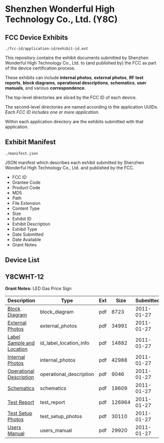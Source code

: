 # Shenzhen Wonderful High Technology Co., Ltd. (Y8C)
## FCC Device Exhibits

```
./fcc-id/application-id/exhibit-id.ext
```

This repository contains the exhibit documents submitted by Shenzhen Wonderful High Technology Co., Ltd. to (and published by) the FCC as part of the device certification process.

These exhibits can include **internal photos**, **external photos**, **RF test reports**, **block diagrams**, **operational descriptions**, **schematics**, **user manuals**, and various **correspondence**.

The top-level directories are sliced by the FCC ID of each device.

The second-level directories are named according to the application UUIDs. *Each FCC ID includes one or more application.*

Within each application directory are the exhibits submitted with that application. 

## Exhibit Manifest

```
./manifest.json
```

JSON manifest which describes each exhibit submitted by Shenzhen Wonderful High Technology Co., Ltd. and published by the FCC.

- FCC ID
- Grantee Code
- Product Code
- MD5
- Path
- File Extension
- Content Type
- Size
- Exhibit ID
- Exhibit Description
- Exhibit Type
- Date Submitted
- Date Available
- Grant Notes

## Device List
## Y8CWHT-12
**Grant Notes:** LED Gas Price Sign

| Description | Type | Ext | Size | Submitted | Available |
| ----------- | ---- | --- | ---- | --------- | --------- |
| [Block Diagram](Y8CWHT-12/9471ac59687e298062141bdf7e4ab205/1410109.pdf) | block_diagram | pdf | 8723 | 2011-01-27 | 2011-01-27 |
| [External Photos](Y8CWHT-12/9471ac59687e298062141bdf7e4ab205/1410111.pdf) | external_photos | pdf | 34991 | 2011-01-27 | 2011-01-27 |
| [Label Sample and Location](Y8CWHT-12/9471ac59687e298062141bdf7e4ab205/1410113.pdf) | id_label_location_info | pdf | 14882 | 2011-01-27 | 2011-01-27 |
| [Internal Photos](Y8CWHT-12/9471ac59687e298062141bdf7e4ab205/1410114.pdf) | internal_photos | pdf | 42988 | 2011-01-27 | 2011-01-27 |
| [Operational Description](Y8CWHT-12/9471ac59687e298062141bdf7e4ab205/1410110.pdf) | operational_description | pdf | 9046 | 2011-01-27 | 2011-01-27 |
| [Schematics](Y8CWHT-12/9471ac59687e298062141bdf7e4ab205/1410116.pdf) | schematics | pdf | 19609 | 2011-01-27 | 2011-01-27 |
| [Test Report](Y8CWHT-12/9471ac59687e298062141bdf7e4ab205/1410112.pdf) | test_report | pdf | 126964 | 2011-01-27 | 2011-01-27 |
| [Test Setup Photos](Y8CWHT-12/9471ac59687e298062141bdf7e4ab205/1410117.pdf) | test_setup_photos | pdf | 30110 | 2011-01-27 | 2011-01-27 |
| [Users Manual](Y8CWHT-12/9471ac59687e298062141bdf7e4ab205/1410115.pdf) | users_manual | pdf | 29920 | 2011-01-27 | 2011-01-27 |
